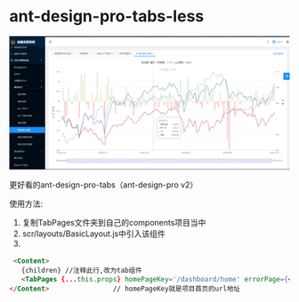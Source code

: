 # ant-design-pro-tabs-less

![image](images/TIM图片20191017102224.png)

更好看的ant-design-pro-tabs（ant-design-pro v2）

使用方法: 

1. 复制TabPages文件夹到自己的components项目当中
2. scr/layouts/BasicLayout.js中引入该组件
3. 

  ```html
   <Content>
     {children} //注释此行,改为tab组件
     <TabPages {...this.props} homePageKey='/dashboard/home' errorPage={<NoAuth />} />
  </Content>				// homePageKey就是项目首页的url地址

  ```

  
